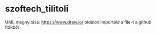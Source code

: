 # szoftech_tilitoli
UML megnyitása: https://www.draw.io/ oldalon importáld a file-t a github fiókból

